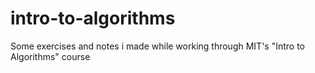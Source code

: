 # intro-to-algorithms
Some exercises and notes i made while working through MIT's "Intro to Algorithms" course

